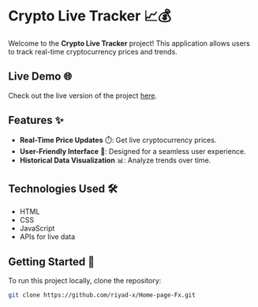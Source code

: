 # Crypto Live Tracker 📈💰

Welcome to the **Crypto Live Tracker** project! This application allows users to track real-time cryptocurrency prices and trends.

## Live Demo 🌐

Check out the live version of the project [here](https://riyad-x.github.io/crypto-live-tracker/).

## Features ✨

- **Real-Time Price Updates** ⏱️: Get live cryptocurrency prices.
- **User-Friendly Interface** 🎨: Designed for a seamless user experience.
- **Historical Data Visualization** 📊: Analyze trends over time.

## Technologies Used 🛠️

- HTML
- CSS
- JavaScript
- APIs for live data

## Getting Started 🚀

To run this project locally, clone the repository:

```bash
git clone https://github.com/riyad-x/Home-page-Fx.git
